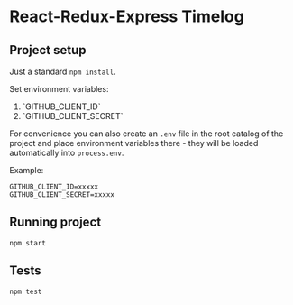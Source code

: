 # React-Redux-Express Timelog

## Project setup
Just a standard `npm install`.

Set environment variables:

<ol>
  <li>`GITHUB_CLIENT_ID`</li>
  <li>`GITHUB_CLIENT_SECRET`</li>
</ol>

For convenience you can also create an `.env` file in the root catalog of the project and place environment variables there - they will be loaded automatically into `process.env`.

Example:
```
GITHUB_CLIENT_ID=xxxxx
GITHUB_CLIENT_SECRET=xxxxx
```

## Running project
`npm start`

## Tests
`npm test`
